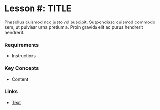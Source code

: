 # Lesson #: TITLE

Phasellus euismod nec justo vel suscipit. Suspendisse euismod commodo sem, ut pulvinar urna pretium a. Proin gravida elit ac purus hendrerit hendrerit. 

### Requirements

- Instructions

### Key Concepts

- Content

### Links 

- [Text](http://www.google.com)